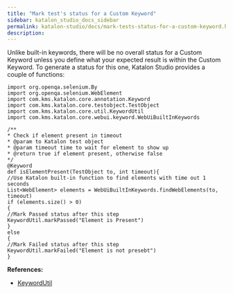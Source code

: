 ```yaml
---
title: "Mark test's status for a Custom Keyword" 
sidebar: katalon_studio_docs_sidebar
permalink: katalon-studio/docs/mark-tests-status-for-a-custom-keyword.html 
description: 
---
```

Unlike built-in keywords, there will be no overall status for a Custom Keyword unless you define what your expected result is within the Custom Keyword. To generate a status for this one, Katalon Studio provides a couple of functions:

```
import org.openqa.selenium.By
import org.openqa.selenium.WebElement
import com.kms.katalon.core.annotation.Keyword
import com.kms.katalon.core.testobject.TestObject
import com.kms.katalon.core.util.KeywordUtil
import com.kms.katalon.core.webui.keyword.WebUiBuiltInKeywords
 
/**
* Check if element present in timeout
* @param to Katalon test object
* @param timeout time to wait for element to show up 
* @return true if element present, otherwise false
*/
@Keyword
def isElementPresent(TestObject to, int timeout){
//Use Katalon built-in function to find elements with time out 1 seconds
List<WebElement> elements = WebUiBuiltInKeywords.findWebElements(to, timeout)
if (elements.size() > 0)
{
//Mark Passed status after this step
KeywordUtil.markPassed("Element is Present")
}
else
{
//Mark Failed status after this step
KeywordUtil.markFailed("Element is not presebt")
}
```

**References:**

*   [KeywordUtil](https://api-docs.katalon.com/com/kms/katalon/core/util/KeywordUtil.html)